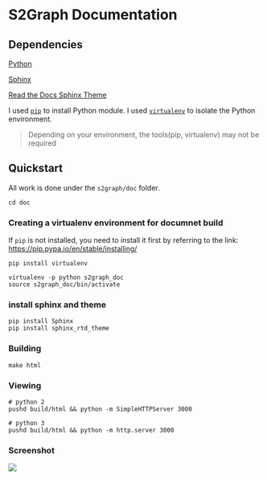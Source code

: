 # S2Graph Documentation

## Dependencies
  [Python](https://www.python.org/)
  
  [Sphinx](http://www.sphinx-doc.org/en/master/)

  [Read the Docs Sphinx Theme](https://sphinx-rtd-theme.readthedocs.io/en/latest/index.html)

I used [`pip`](https://pip.pypa.io/en/stable/installing/) to install Python module.
I used [`virtualenv`](https://virtualenv.pypa.io/en/latest/) to isolate the Python environment.

> Depending on your environment, the tools(pip, virtualenv) may not be required

## Quickstart

All work is done under the `s2graph/doc` folder.

```
cd doc
```

### Creating a virtualenv environment for documnet build

If `pip` is not installed, you need to install it first by referring to the link: https://pip.pypa.io/en/stable/installing/

```
pip install virtualenv

virtualenv -p python s2graph_doc
source s2graph_doc/bin/activate
```

### install sphinx and theme
```
pip install Sphinx
pip install sphinx_rtd_theme 
```

### Building
```
make html
```

### Viewing
```
# python 2
pushd build/html && python -m SimpleHTTPServer 3000 

# python 3
pushd build/html && python -m http.server 3000 
```

### Screenshot

<img src="https://user-images.githubusercontent.com/1182522/48395569-04995d00-e75b-11e8-87b8-2f28662ef3ca.png">
